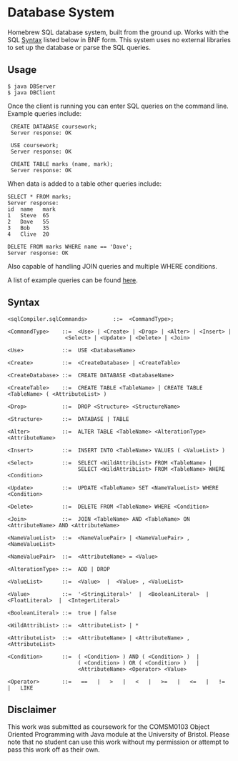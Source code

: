 # Database System 

Homebrew SQL database system, built from the ground up. Works with the SQL [Syntax](#syntax) listed below in BNF form. This system uses no external libraries to set up the database or parse the SQL queries. 

## Usage
    $ java DBServer
    $ java DBClient 
    
Once the client is running you can enter SQL queries on the command line. Example queries include: 
    
     CREATE DATABASE coursework;
     Server response: OK
     
     USE coursework;
     Server response: OK
     
     CREATE TABLE marks (name, mark);
     Server response: OK
    
When data is added to a table other queries include: 
    
    SELECT * FROM marks;
    Server response:
    id  name   mark
    1   Steve  65
    2   Dave   55
    3   Bob    35
    4   Clive  20
    
    DELETE FROM marks WHERE name == 'Dave';
    Server response: OK

Also capable of handling JOIN queries and multiple WHERE conditions. 

A list of example queries can be found [here](/brief/example-queries.txt).

## Syntax 
    <sqlCompiler.sqlCommands>        ::=  <CommandType>;

    <CommandType>    ::=  <Use> | <Create> | <Drop> | <Alter> | <Insert> |
                      <Select> | <Update> | <Delete> | <Join>

    <Use>            ::=  USE <DatabaseName>

    <Create>         ::=  <CreateDatabase> | <CreateTable>

    <CreateDatabase> ::=  CREATE DATABASE <DatabaseName>

    <CreateTable>    ::=  CREATE TABLE <TableName> | CREATE TABLE <TableName> ( <AttributeList> )

    <Drop>           ::=  DROP <Structure> <StructureName>

    <Structure>      ::=  DATABASE | TABLE

    <Alter>          ::=  ALTER TABLE <TableName> <AlterationType> <AttributeName>

    <Insert>         ::=  INSERT INTO <TableName> VALUES ( <ValueList> )

    <Select>         ::=  SELECT <WildAttribList> FROM <TableName> |
                          SELECT <WildAttribList> FROM <TableName> WHERE <Condition> 

    <Update>         ::=  UPDATE <TableName> SET <NameValueList> WHERE <Condition> 

    <Delete>         ::=  DELETE FROM <TableName> WHERE <Condition>

    <Join>           ::=  JOIN <TableName> AND <TableName> ON <AttributeName> AND <AttributeName>

    <NameValueList>  ::=  <NameValuePair> | <NameValuePair> , <NameValueList>

    <NameValuePair>  ::=  <AttributeName> = <Value>

    <AlterationType> ::=  ADD | DROP

    <ValueList>      ::=  <Value>  |  <Value> , <ValueList>

    <Value>          ::=  '<StringLiteral>'  |  <BooleanLiteral>  |  <FloatLiteral>  |  <IntegerLiteral>

    <BooleanLiteral> ::=  true | false

    <WildAttribList> ::=  <AttributeList> | *

    <AttributeList>  ::=  <AttributeName> | <AttributeName> , <AttributeList>

    <Condition>      ::=  ( <Condition> ) AND ( <Condition> )  |
                          ( <Condition> ) OR ( <Condition> )   |
                          <AttributeName> <Operator> <Value>

    <Operator>       ::=   ==   |   >   |   <   |   >=   |   <=   |   !=   |   LIKE
    
## Disclaimer
This work was submitted as coursework for the COMSM0103 Object Oriented Programming with Java module at the University of Bristol. Please note that no student can use this work without my permission or attempt to pass this work off as their own. 
